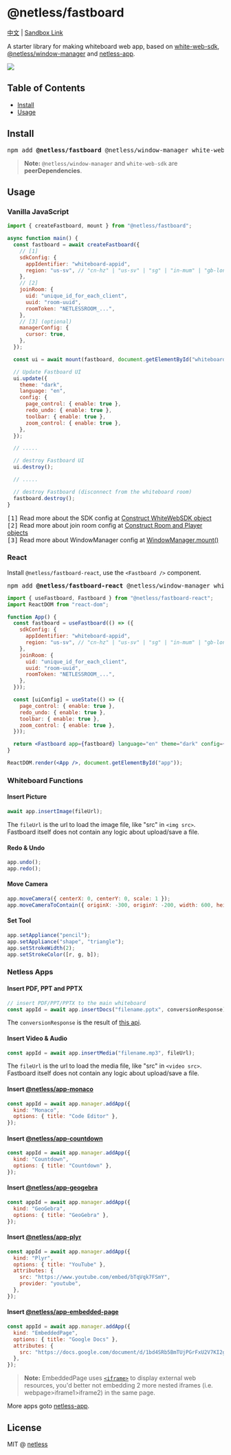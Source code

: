 # @netless/fastboard

[中文](./README-zh.md) | [Sandbox Link](https://codesandbox.io/s/vanilla-fastboard-example-trns09?file=/src/index.ts)

A starter library for making whiteboard web app, based on [white-web-sdk](https://www.npmjs.com/package/white-web-sdk), [@netless/window-manager](https://www.npmjs.com/package/@netless/window-manager) and [netless-app](https://github.com/netless-io/netless-app).

<img src="https://user-images.githubusercontent.com/8097890/165052277-f0bc1fba-c261-44a8-8219-cd7832ee3091.jpg" align="center">

## Table of Contents

- [Install](#install)
- [Usage](#usage)

## Install

<pre class="language-bash">
npm add <b>@netless/fastboard</b> @netless/window-manager white-web-sdk
</pre>

> **Note:** `@netless/window-manager` and `white-web-sdk` are **peerDependencies**.

## Usage

### Vanilla JavaScript

```js
import { createFastboard, mount } from "@netless/fastboard";

async function main() {
  const fastboard = await createFastboard({
    // [1]
    sdkConfig: {
      appIdentifier: "whiteboard-appid",
      region: "us-sv", // "cn-hz" | "us-sv" | "sg" | "in-mum" | "gb-lon"
    },
    // [2]
    joinRoom: {
      uid: "unique_id_for_each_client",
      uuid: "room-uuid",
      roomToken: "NETLESSROOM_...",
    },
    // [3] (optional)
    managerConfig: {
      cursor: true,
    },
  });

  const ui = await mount(fastboard, document.getElementById("whiteboard"));

  // Update Fastboard UI
  ui.update({
    theme: "dark",
    language: "en",
    config: {
      page_control: { enable: true },
      redo_undo: { enable: true },
      toolbar: { enable: true },
      zoom_control: { enable: true },
    },
  });

  // .....

  // destroy Fastboard UI
  ui.destroy();

  // .....

  // destroy Fastboard (disconnect from the whiteboard room)
  fastboard.destroy();
}
```

<samp>[1]</samp> Read more about the SDK config at [Construct WhiteWebSDK object](https://developer.netless.link/javascript-en/home/construct-white-web-sdk)\
<samp>[2]</samp> Read more about join room config at [Construct Room and Player objects](https://developer.netless.link/javascript-en/home/construct-room-and-player)\
<samp>[3]</samp> Read more about WindowManager config at [WindowManager.mount()](https://github.com/netless-io/window-manager/blob/master/docs/api.md#mount)

### React

Install `@netless/fastboard-react`, use the `<Fastboard />` component.

<pre class="language-bash">
npm add <b>@netless/fastboard-react</b> @netless/window-manager white-web-sdk react react-dom
</pre>

```jsx
import { useFastboard, Fastboard } from "@netless/fastboard-react";
import ReactDOM from "react-dom";

function App() {
  const fastboard = useFastboard(() => ({
    sdkConfig: {
      appIdentifier: "whiteboard-appid",
      region: "us-sv", // "cn-hz" | "us-sv" | "sg" | "in-mum" | "gb-lon"
    },
    joinRoom: {
      uid: "unique_id_for_each_client",
      uuid: "room-uuid",
      roomToken: "NETLESSROOM_...",
    },
  }));

  const [uiConfig] = useState(() => ({
    page_control: { enable: true },
    redo_undo: { enable: true },
    toolbar: { enable: true },
    zoom_control: { enable: true },
  }));

  return <Fastboard app={fastboard} language="en" theme="dark" config={uiConfig} />;
}

ReactDOM.render(<App />, document.getElementById("app"));
```

### Whiteboard Functions

#### Insert Picture

```js
await app.insertImage(fileUrl);
```

The `fileUrl` is the url to load the image file, like "src" in `<img src>`.
Fastboard itself does not contain any logic about upload/save a file.

#### Redo & Undo

```js
app.undo();
app.redo();
```

#### Move Camera

```js
app.moveCamera({ centerX: 0, centerY: 0, scale: 1 });
app.moveCameraToContain({ originX: -300, originY: -200, width: 600, height: 400 });
```

#### Set Tool

```js
app.setAppliance("pencil");
app.setAppliance("shape", "triangle");
app.setStrokeWidth(2);
app.setStrokeColor([r, g, b]);
```

### Netless Apps

#### Insert PDF, PPT and PPTX

```js
// insert PDF/PPT/PPTX to the main whiteboard
const appId = await app.insertDocs("filename.pptx", conversionResponse);
```

The `conversionResponse` is the result of [this api](https://developer.netless.link/server-en/home/server-conversion#get-query-task-conversion-progress).

#### Insert Video & Audio

```js
const appId = await app.insertMedia("filename.mp3", fileUrl);
```

The `fileUrl` is the url to load the media file, like "src" in `<video src>`.
Fastboard itself does not contain any logic about upload/save a file.

#### Insert [@netless/app-monaco](https://github.com/netless-io/netless-app/tree/master/packages/app-monaco)

```js
const appId = await app.manager.addApp({
  kind: "Monaco",
  options: { title: "Code Editor" },
});
```

#### Insert [@netless/app-countdown](https://github.com/netless-io/netless-app/tree/master/packages/app-countdown)

```js
const appId = await app.manager.addApp({
  kind: "Countdown",
  options: { title: "Countdown" },
});
```

#### Insert [@netless/app-geogebra](https://github.com/netless-io/netless-app/tree/master/packages/app-geogebra)

```js
const appId = await app.manager.addApp({
  kind: "GeoGebra",
  options: { title: "GeoGebra" },
});
```

#### Insert [@netless/app-plyr](https://github.com/netless-io/netless-app/tree/master/packages/app-plyr)

```js
const appId = await app.manager.addApp({
  kind: "Plyr",
  options: { title: "YouTube" },
  attributes: {
    src: "https://www.youtube.com/embed/bTqVqk7FSmY",
    provider: "youtube",
  },
});
```

#### Insert [@netless/app-embedded-page](https://github.com/netless-io/netless-app/tree/master/packages/app-embedded-page)

```js
const appId = await app.manager.addApp({
  kind: "EmbeddedPage",
  options: { title: "Google Docs" },
  attributes: {
    src: "https://docs.google.com/document/d/1bd4SRb5BmTUjPGrFxU2V7KI2g_mQ-HQUBxKTxsEn5e4/edit?usp=sharing",
  },
});
```

> **Note:** EmbeddedPage uses [`<iframe>`](https://developer.mozilla.org/en-US/docs/Web/HTML/Element/iframe) to display external web resources, you'd better not embedding 2 more nested iframes (i.e. webpage>iframe1>iframe2) in the same page.

More apps goto [netless-app](#https://github.com/netless-io/netless-app).

## License

MIT @ [netless](https://github.com/netless-io)
